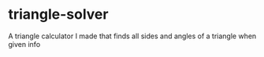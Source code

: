 # triangle-solver
A triangle calculator I made that finds all sides and angles of a triangle when given info
